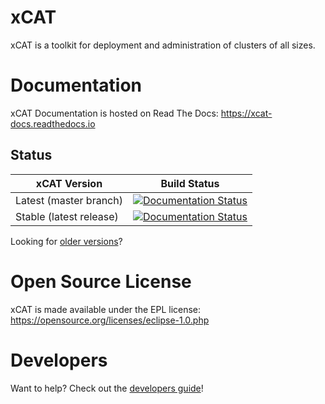 # xCAT

xCAT is a toolkit for deployment and administration of clusters of all sizes.

# Documentation 

xCAT Documentation is hosted on Read The Docs: https://xcat-docs.readthedocs.io

## Status

| xCAT Version | Build Status | 
|---|---|
| Latest (master branch) | [![Documentation Status](https://readthedocs.org/projects/xcat-docs/badge/?version=latest)](https://xcat-docs.readthedocs.io/en/latest/) |
| Stable (latest release) | [![Documentation Status](https://readthedocs.org/projects/xcat-docs/badge/?version=stable)](https://xcat-docs.readthedocs.io/en/stable/) |

Looking for [older versions](https://readthedocs.org/projects/xcat-docs/versions/)?

# Open Source License

xCAT is made available under the EPL license: https://opensource.org/licenses/eclipse-1.0.php

# Developers

Want to help? Check out the [developers guide](http://xcat-docs.readthedocs.io/en/latest/developers)!

